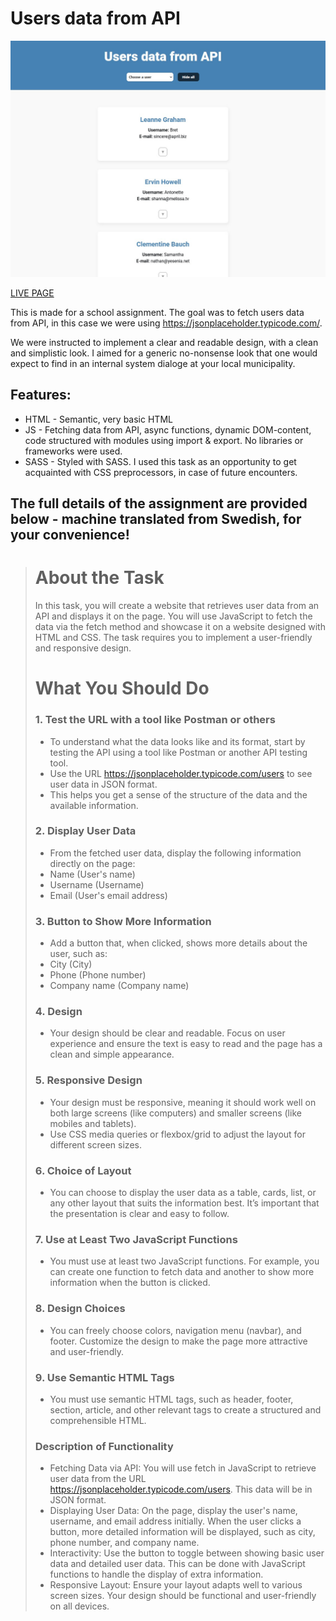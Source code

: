 # Users data from API

![site layout](https://github.com/LinneaToth/usersdatafromapi/blob/main/preview.jpg)

[LIVE PAGE](https://linneatoth.github.io/usersdatafromapi/)

This is made for a school assignment. The goal was to fetch users data from API, in this case we were using https://jsonplaceholder.typicode.com/.

We were instructed to implement a clear and readable design, with a clean and simplistic look. I aimed for a generic no-nonsense look that one would expect
to find in an internal system dialoge at your local municipality. 

## Features:
- HTML - Semantic, very basic HTML
- JS - Fetching data from API, async functions, dynamic DOM-content, code structured with modules using import & export. No libraries or frameworks were used.
- SASS - Styled with SASS. I used this task as an opportunity to get acquainted with CSS preprocessors, in case of future encounters. 

## The full details of the assignment are provided below - machine translated from Swedish, for your convenience!

>
> # About the Task
> 
> In this task, you will create a website that retrieves user data from an API and displays it on the page. You will use JavaScript to fetch the data via the fetch method and showcase it on a website designed with HTML and CSS. The task requires you to implement a user-friendly and responsive design.
>
>  # What You Should Do
> 
> ### 1. Test the URL with a tool like Postman or others
>
>- To understand what the data looks like and its format, start by testing the API using a tool like Postman or another API testing tool.
>- Use the URL https://jsonplaceholder.typicode.com/users to see user data in JSON format.
>- This helps you get a sense of the structure of the data and the available information.
> 
> ### 2. Display User Data
>
>- From the fetched user data, display the following information directly on the page:
>- Name (User's name)
>- Username (Username)
>- Email (User's email address)
> 
> ### 3. Button to Show More Information
> 
>- Add a button that, when clicked, shows more details about the user, such as:
>- City (City)
>- Phone (Phone number)
>- Company name (Company name)
>
> ### 4. Design
>
>- Your design should be clear and readable. Focus on user experience and ensure the text is easy to read and the page has a clean and simple appearance.
>
> ### 5. Responsive Design
>
>- Your design must be responsive, meaning it should work well on both large screens (like computers) and smaller screens (like mobiles and tablets).
>- Use CSS media queries or flexbox/grid to adjust the layout for different screen sizes.
> 
>### 6. Choice of Layout
> 
>- You can choose to display the user data as a table, cards, list, or any other layout that suits the information best. It’s important that the presentation is clear and easy to follow.
>
> ### 7. Use at Least Two JavaScript Functions
>
>- You must use at least two JavaScript functions. For example, you can create one function to fetch data and another to show more information when the button is clicked.
>
>  ### 8. Design Choices
>- You can freely choose colors, navigation menu (navbar), and footer. Customize the design to make the page more attractive and user-friendly.
>
> ### 9. Use Semantic HTML Tags
>
>- You must use semantic HTML tags, such as header, footer, section, article, and other relevant tags to create a structured and comprehensible HTML.
> 
> ### Description of Functionality
>
>- Fetching Data via API: You will use fetch in JavaScript to retrieve user data from the URL https://jsonplaceholder.typicode.com/users. This data will be in JSON format.
>- Displaying User Data: On the page, display the user's name, username, and email address initially. When the user clicks a button, more detailed information will be displayed, such as city, phone number, and company name.
>- Interactivity: Use the button to toggle between showing basic user data and detailed user data. This can be done with JavaScript functions to handle the display of extra information.
>- Responsive Layout: Ensure your layout adapts well to various screen sizes. Your design should be functional and user-friendly on all devices.
